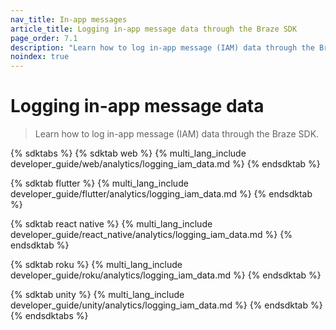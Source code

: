 ```yaml
---
nav_title: In-app messages
article_title: Logging in-app message data through the Braze SDK
page_order: 7.1
description: "Learn how to log in-app message (IAM) data through the Braze SDK."
noindex: true
---
```


# Logging in-app message data

> Learn how to log in-app message (IAM) data through the Braze SDK.

{% sdktabs %}
{% sdktab web %}
{% multi_lang_include developer_guide/web/analytics/logging_iam_data.md %}
{% endsdktab %}

{% sdktab flutter %}
{% multi_lang_include developer_guide/flutter/analytics/logging_iam_data.md %}
{% endsdktab %}

{% sdktab react native %}
{% multi_lang_include developer_guide/react_native/analytics/logging_iam_data.md %}
{% endsdktab %}

{% sdktab roku %}
{% multi_lang_include developer_guide/roku/analytics/logging_iam_data.md %}
{% endsdktab %}

{% sdktab unity %}
{% multi_lang_include developer_guide/unity/analytics/logging_iam_data.md %}
{% endsdktab %}
{% endsdktabs %}
